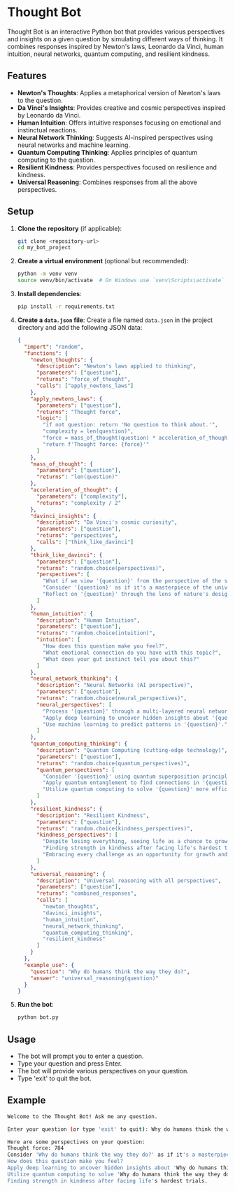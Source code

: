 # Thought Bot

Thought Bot is an interactive Python bot that provides various perspectives and insights on a given question by simulating different ways of thinking. It combines responses inspired by Newton's laws, Leonardo da Vinci, human intuition, neural networks, quantum computing, and resilient kindness.

## Features

- **Newton's Thoughts**: Applies a metaphorical version of Newton's laws to the question.
- **Da Vinci's Insights**: Provides creative and cosmic perspectives inspired by Leonardo da Vinci.
- **Human Intuition**: Offers intuitive responses focusing on emotional and instinctual reactions.
- **Neural Network Thinking**: Suggests AI-inspired perspectives using neural networks and machine learning.
- **Quantum Computing Thinking**: Applies principles of quantum computing to the question.
- **Resilient Kindness**: Provides perspectives focused on resilience and kindness.
- **Universal Reasoning**: Combines responses from all the above perspectives.

## Setup

1. **Clone the repository** (if applicable):

    ```sh
    git clone <repository-url>
    cd my_bot_project
    ```

2. **Create a virtual environment** (optional but recommended):

    ```sh
    python -m venv venv
    source venv/bin/activate  # On Windows use `venv\Scripts\activate`
    ```

3. **Install dependencies**:

    ```sh
    pip install -r requirements.txt
    ```

4. **Create a `data.json` file**:
    Create a file named `data.json` in the project directory and add the following JSON data:

    ```json
    {
      "import": "random",
      "functions": {
        "newton_thoughts": {
          "description": "Newton's laws applied to thinking",
          "parameters": ["question"],
          "returns": "force_of_thought",
          "calls": ["apply_newtons_laws"]
        },
        "apply_newtons_laws": {
          "parameters": ["question"],
          "returns": "Thought force",
          "logic": [
            "if not question: return 'No question to think about.'",
            "complexity = len(question)",
            "force = mass_of_thought(question) * acceleration_of_thought(complexity)",
            "return f'Thought force: {force}'"
          ]
        },
        "mass_of_thought": {
          "parameters": ["question"],
          "returns": "len(question)"
        },
        "acceleration_of_thought": {
          "parameters": ["complexity"],
          "returns": "complexity / 2"
        },
        "davinci_insights": {
          "description": "Da Vinci's cosmic curiosity",
          "parameters": ["question"],
          "returns": "perspectives",
          "calls": ["think_like_davinci"]
        },
        "think_like_davinci": {
          "parameters": ["question"],
          "returns": "random.choice(perspectives)",
          "perspectives": [
            "What if we view '{question}' from the perspective of the stars?",
            "Consider '{question}' as if it's a masterpiece of the universe.",
            "Reflect on '{question}' through the lens of nature's design."
          ]
        },
        "human_intuition": {
          "description": "Human Intuition",
          "parameters": ["question"],
          "returns": "random.choice(intuition)",
          "intuition": [
            "How does this question make you feel?",
            "What emotional connection do you have with this topic?",
            "What does your gut instinct tell you about this?"
          ]
        },
        "neural_network_thinking": {
          "description": "Neural Networks (AI perspective)",
          "parameters": ["question"],
          "returns": "random.choice(neural_perspectives)",
          "neural_perspectives": [
            "Process '{question}' through a multi-layered neural network.",
            "Apply deep learning to uncover hidden insights about '{question}'.",
            "Use machine learning to predict patterns in '{question}'."
          ]
        },
        "quantum_computing_thinking": {
          "description": "Quantum Computing (cutting-edge technology)",
          "parameters": ["question"],
          "returns": "random.choice(quantum_perspectives)",
          "quantum_perspectives": [
            "Consider '{question}' using quantum superposition principles.",
            "Apply quantum entanglement to find connections in '{question}'.",
            "Utilize quantum computing to solve '{question}' more efficiently."
          ]
        },
        "resilient_kindness": {
          "description": "Resilient Kindness",
          "parameters": ["question"],
          "returns": "random.choice(kindness_perspectives)",
          "kindness_perspectives": [
            "Despite losing everything, seeing life as a chance to grow.",
            "Finding strength in kindness after facing life's hardest trials.",
            "Embracing every challenge as an opportunity for growth and compassion."
          ]
        },
        "universal_reasoning": {
          "description": "Universal reasoning with all perspectives",
          "parameters": ["question"],
          "returns": "combined_responses",
          "calls": [
            "newton_thoughts",
            "davinci_insights",
            "human_intuition",
            "neural_network_thinking",
            "quantum_computing_thinking",
            "resilient_kindness"
          ]
        }
      },
      "example_use": {
        "question": "Why do humans think the way they do?",
        "answer": "universal_reasoning(question)"
      }
    }
    ```

5. **Run the bot**:

    ```sh
    python bot.py
    ```

## Usage

- The bot will prompt you to enter a question.
- Type your question and press Enter.
- The bot will provide various perspectives on your question.
- Type 'exit' to quit the bot.

## Example

```sh
Welcome to the Thought Bot! Ask me any question.

Enter your question (or type 'exit' to quit): Why do humans think the way they do?

Here are some perspectives on your question:
Thought force: 784
Consider 'Why do humans think the way they do?' as if it's a masterpiece of the universe.
How does this question make you feel?
Apply deep learning to uncover hidden insights about 'Why do humans think the way they do?'.
Utilize quantum computing to solve 'Why do humans think the way they do?' more efficiently.
Finding strength in kindness after facing life's hardest trials.
